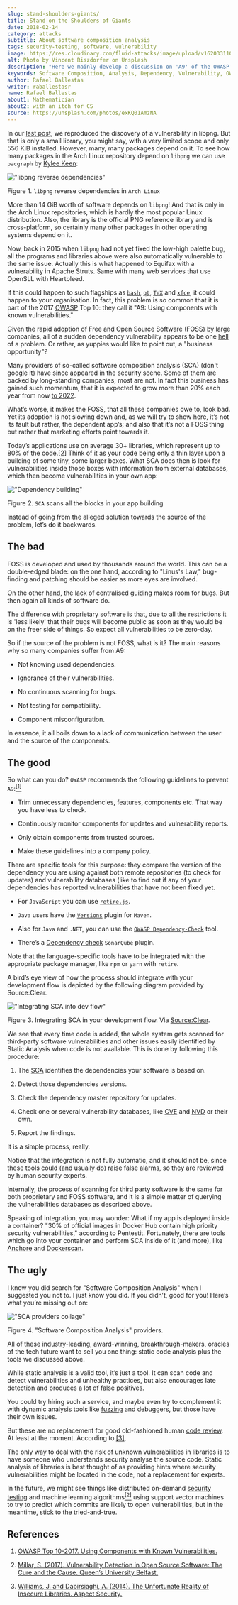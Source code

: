 ```yaml
---
slug: stand-shoulders-giants/
title: Stand on the Shoulders of Giants
date: 2018-02-14
category: attacks
subtitle: About software composition analysis
tags: security-testing, software, vulnerability
image: https://res.cloudinary.com/fluid-attacks/image/upload/v1620331101/blog/stand-shoulders-giants/cover_iiuzyx.webp
alt: Photo by Vincent Riszdorfer on Unsplash
description: "Here we mainly develop a discussion on 'A9' of the OWASP Top 10: Using components with known vulnerabilities, in particular free and open software libraries."
keywords: Software Composition, Analysis, Dependency, Vulnerability, OWASP, Linux, Foss, Ethical Hacking, Pentesting
author: Rafael Ballestas
writer: raballestasr
name: Rafael Ballestas
about1: Mathematician
about2: with an itch for CS
source: https://unsplash.com/photos/exKQ01AmzNA
---
```


In our [last post](../infinite-monkey-fuzzer/), we reproduced the
discovery of a vulnerability in libpng. But that is only a small
library, you might say, with a very limited scope and only 556 KiB
installed. However, many, many packages depend on it. To see how many
packages in the Arch Linux repository depend on `libpng` we can use
`pacgraph` by [Kylee Keen](http://kmkeen.com/pacgraph/):

<div class="imgblock">

!["libpng reverse dependencies"](https://res.cloudinary.com/fluid-attacks/image/upload/c_scale,w_800/v1620331100/blog/stand-shoulders-giants/libpng-pacgraph_edml6c.webp)

<div class="title">

Figure 1. `libpng` reverse dependencies in `Arch Linux`

</div>

</div>

More than 14 GiB worth of software depends on `libpng`\! And that is
only in the Arch Linux repositories, which is hardly the most popular
Linux distribution. Also, the library is the official PNG reference
library and is cross-platform, so certainly many other packages in other
operating systems depend on it.

Now, back in 2015 when `libpng` had not yet fixed the low-high palette
bug, all the programs and libraries above were also automatically
vulnerable to the same issue. Actually this is what happened to
Equifax with a vulnerability in Apache Struts. Same with many web
services that use OpenSLL with Heartbleed.

If this could happen to such flagships as
[`bash`](https://www.gnu.org/software/bash/),
[`qt`](https://www.qt.io/),
[`TeX`](https://services.math.duke.edu/computing/tex/latex.html) and
[`xfce`](https://xfce.org/), it could happen to your organisation. In
fact, this problem is so common
that it is part of the 2017 [OWASP](../../compliance/owasp/) Top 10:
they call it "A9: Using components with known vulnerabilities."

Given the rapid adoption of Free and Open Source Software (FOSS) by
large companies, all of a sudden dependency vulnerability appears to be
one [hell](https://en.wikipedia.org/wiki/Dependency_hell) of a problem.
Or rather,
as yuppies would like to point out,
a "business opportunity"?

Many providers of so-called software composition analysis
(SCA)
(don't google it) have since appeared in the security scene.
Some of them are backed by long-standing companies; most are not. In
fact this business has gained such momentum, that it is expected to grow
more than 20% each year from now
[to 2022](https://www.prnewswire.com/news-releases/the-software-composition-analysis-market-is-expected-to-grow-from-usd-1540-million-in-2017-to-usd-3984-million-by-2022-at-a-compound-annual-growth-rate-cagr-of-209-300595028.html).

What’s worse, it makes the FOSS, that all these companies owe to, look
bad. Yet its adoption is not slowing down and, as we will try to show
here, it’s not its fault but rather, the dependent app’s; and also that
it’s not a FOSS thing but rather that marketing efforts point towards
it.

Today’s applications use on average 30+ libraries, which represent up to
80% of the code.[\[2\]](#r2) Think of it as your code being only a thin
layer upon a building of some tiny, some larger boxes.
What SCA does then is look for vulnerabilities
inside those boxes with information
from external databases,
which then become vulnerabilities in your own app:

<div class="imgblock">

!["Dependency building"](https://res.cloudinary.com/fluid-attacks/image/upload/v1620331101/blog/stand-shoulders-giants/depvuln_ztp8tw.webp)

<div class="title">

Figure 2. `SCA` scans all the blocks in your app building

</div>

</div>

Instead of going from the alleged solution towards the source of the
problem, let’s do it backwards.

## The bad

FOSS is developed and used by thousands around the world. This can be
a double-edged blade: on the one hand, according to "Linus's Law,"
bug-finding and patching should be easier as more eyes are involved.

On the other hand, the lack of centralised guiding makes room for bugs.
But then again all kinds of software do.

The difference with proprietary software is that, due to all the
restrictions it is 'less likely' that their bugs will become public as
soon as they would be on the freer side of things. So expect all
vulnerabilities to be zero-day.

So if the source of the problem is not FOSS, what is it? The main
reasons why so many companies suffer from A9:

- Not knowing used dependencies.

- Ignorance of their vulnerabilities.

- No continuous scanning for bugs.

- Not testing for compatibility.

- Component misconfiguration.

In essence, it all boils down to a lack of communication between the
user and the source of the components.

## The good

So what can you do? `OWASP` recommends the following guidelines to
prevent `A9`:[<sup>\[1\]</sup>](#r1)

- Trim unnecessary dependencies, features, components etc. That way
  you have less to check.

- Continuously monitor components for updates and vulnerability
  reports.

- Only obtain components from trusted sources.

- Make these guidelines into a company policy.

There are specific tools for this purpose: they compare the version of
the dependency you are using against both remote repositories (to check
for updates) and vulnerability databases (like to find out if any of
your dependencies has reported vulnerabilities that have not been fixed
yet.

<div>
<cta-banner
buttontxt="Read more"
link="/solutions/vulnerability-management/"
title="Get started with Fluid Attacks' Vulnerability Management solution
right now"
/>
</div>

- For `JavaScript` you can use
  [`retire.js`](https://github.com/retirejs/retire.js/).

- `Java` users have the
  [`Versions`](http://www.mojohaus.org/versions-maven-plugin/) plugin
  for `Maven`.

- Also for `Java` and `.NET`, you can use the [`OWASP Dependency-Check`](https://www.owasp.org/index.php/OWASP_Dependency_Check)
  tool.

- There’s a [Dependency
  check](https://github.com/stevespringett/dependency-check-sonar-plugin/tree/master/examples/single-module-maven)
  `SonarQube` plugin.

Note that the language-specific tools have to be integrated with the
appropriate package manager, like `npm` or `yarn` with `retire`.

A bird’s eye view of how the process should integrate with your
development flow is depicted by the following diagram provided by
Source:Clear.

<div class="imgblock">

!["Integrating SCA into dev flow"](https://res.cloudinary.com/fluid-attacks/image/upload/v1620331100/blog/stand-shoulders-giants/source-clear-flow_uplizt.webp)

<div class="title">

Figure 3. Integrating SCA in your development flow. Via [Source:Clear](https://www.sourceclear.com/product/).

</div>

</div>

We see that every time code is added, the whole system gets scanned for
third-party software vulnerabilities and other issues easily identified
by Static Analysis when code is not available. This is done by following
this procedure:

1. The [SCA](../../product/sca/) identifies the dependencies
   your software is based on.

2. Detect those dependencies versions.

3. Check the dependency master repository for updates.

4. Check one or several vulnerability databases, like
   [CVE](https://cve.mitre.org/) and [NVD](https://nvd.nist.gov/) or
   their own.

5. Report the findings.

It is a simple process, really.

Notice that the integration is not fully automatic, and it should not
be, since these tools could (and usually do) raise false alarms, so they
are reviewed by human security experts.

Internally, the process of scanning for third party software is the same
for both proprietary and FOSS software, and it is a simple matter of
querying the vulnerabilities databases as described above.

Speaking of integration, you may wonder:
What if my app is deployed inside a container?
"30% of official images in Docker Hub
contain high priority security vulnerabilities,"
according to Pentestit.
Fortunately, there are tools
which go into your container and
perform SCA inside of it (and more), like
[Anchore](http://pentestit.com/anchore-open-source-container-inspection-analysis-system/)
and
[Dockerscan](http://pentestit.com/dockerscan-docker-security-analysis-suite/).

## The ugly

I know you did search for "Software Composition Analysis"
when I suggested you not to.
I just know you did. If you didn’t, good for you\!
Here’s what you’re missing out on:

<div class="imgblock">

!["SCA providers collage"](https://res.cloudinary.com/fluid-attacks/image/upload/v1620331099/blog/stand-shoulders-giants/marketing-hype_pedyr7.webp)

<div class="title">

Figure 4. "Software Composition Analysis" providers.

</div>

</div>

All of these industry-leading, award-winning, breakthrough-makers,
oracles of the tech future want to sell you one thing: static code
analysis plus the tools we discussed above.

While static analysis is a valid tool, it’s just a tool. It can scan
code and detect vulnerabilities and unhealthy practices, but also
encourages late detection and produces a lot of false positives.

You could try hiring such a service, and maybe even try to complement it
with dynamic analysis tools like [fuzzing](../infinite-monkey-fuzzer/)
and debuggers, but those have their own issues.

But these are no replacement
for good old-fashioned human [code review](../../solutions/secure-code-review/).
At least at the moment.
According to [\[3\]](#r3%20),

<quote-box>

The only way to deal with the risk of unknown vulnerabilities in
libraries is to have someone who understands security analyse the
source code. Static analysis of libraries is best thought of as
providing hints where security vulnerabilities might be located in the
code, not a replacement for experts.

</quote-box>

In the future,
we might see things
like distributed on-demand
[security testing](../../solutions/security-testing/)
and machine learning algorithms[<sup>\[2\]</sup>](#r2%20) using
support vector machines to try to predict which commits are likely to
open vulnerabilities, but in the meantime, stick to the tried-and-true.

## References

1. [OWASP Top 10-2017. Using Components with Known
   Vulnerabilities.](https://www.owasp.org/index.php/Top_10-2017_A9-Using_Components_with_Known_Vulnerabilities)

2. [Millar, S. (2017). Vulnerability Detection in Open Source Software:
   The Cure and the Cause. Queen’s University
   Belfast.](<https://pure.qub.ac.uk/portal/en/publications/vulnerability-detection-in-open-source-software-the-cure-and-the-cause(94ec148c-80e4-448e-a267-c9ffb992b285).html>)

3. [Williams, J. and Dabirsiaghi, A. (2014). The Unfortunate Reality of
   Insecure Libraries. Aspect
   Security.](https://www.contrastsecurity.com/the-unfortunate-reality-of-insecure-libraries)
